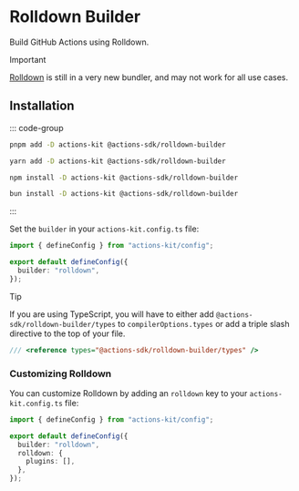 # Rolldown Builder

Build GitHub Actions using Rolldown.

> [!IMPORTANT]
> [Rolldown](https://rolldown.rs) is still in a very new bundler, and may not work for all use cases.

## Installation

::: code-group

```bash [pnpm]
pnpm add -D actions-kit @actions-sdk/rolldown-builder
```

```bash [yarn]
yarn add -D actions-kit @actions-sdk/rolldown-builder
```

```bash [npm]
npm install -D actions-kit @actions-sdk/rolldown-builder
```

```bash [bun]
bun install -D actions-kit @actions-sdk/rolldown-builder
```

:::

Set the `builder` in your `actions-kit.config.ts` file:

```ts [actions-kit.config.ts]
import { defineConfig } from "actions-kit/config";

export default defineConfig({
  builder: "rolldown",
});
```

> [!TIP]
> If you are using TypeScript, you will have to either add `@actions-sdk/rolldown-builder/types` to `compilerOptions.types` or add a triple slash directive to the top of your file.

```ts
/// <reference types="@actions-sdk/rolldown-builder/types" />
```

### Customizing Rolldown

You can customize Rolldown by adding an `rolldown` key to your `actions-kit.config.ts` file:

```ts [actions-kit.config.ts]
import { defineConfig } from "actions-kit/config";

export default defineConfig({
  builder: "rolldown",
  rolldown: {
    plugins: [],
  },
});
```
